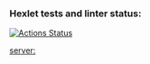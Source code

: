 ### Hexlet tests and linter status:
[![Actions Status](https://github.com/Unfantazy/js-react-developer-project-12/workflows/hexlet-check/badge.svg)](https://github.com/Unfantazy/js-react-developer-project-12/actions)

[server:](https://js-react-developer-project-12-1-lu9u.onrender.com/)

